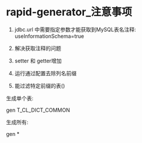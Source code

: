 rapid-generator_注意事项
==

1. jdbc.url 中需要指定参数才能获取到MySQL表名注释: useInformationSchema=true

2. 解决获取注释的问题

3. setter 和 getter增加

4. 运行通过配置去除列名前缀

5. 能过滤特定前缀的表()



生成单个表:

gen T_CL_DICT_COMMON


生成所有:

gen *


